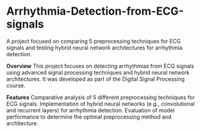 # Arrhythmia-Detection-from-ECG-signals
A project focused on comparing 5 preprocessing techniques for ECG signals and testing hybrid neural network architectures for arrhythmia detection.

**Overview**
This project focuses on detecting arrhythmias from ECG signals using advanced signal processing techniques and hybrid neural network architectures. It was developed as part of the Digital Signal Processing course.

**Features** 
Comparative analysis of 5 different preprocessing techniques for ECG signals.
Implementation of hybrid neural networks (e.g., convolutional and recurrent layers) for arrhythmia detection.
Evaluation of model performance to determine the optimal preprocessing method and architecture.
